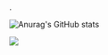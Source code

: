 ### 
.

![Anurag's GitHub stats](https://github-readme-stats.vercel.app/api?username=RobsonM12&show_icons=true&theme=dark)

<a href="https://github.com/anuraghazra/github-readme-stats">
  <img align="center" src="https://github-readme-stats.vercel.app/api/pin/?username=anuraghazra&repo=github-readme-stats" />
</a>
